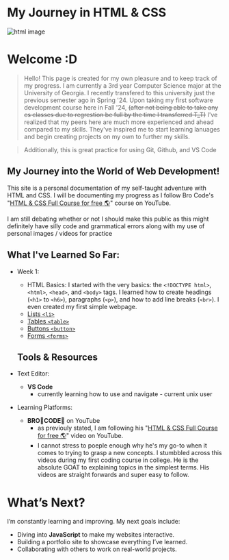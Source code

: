 # My Journey in HTML & CSS
![html image](https://camo.githubusercontent.com/21bb8ae3629c4852404841252c65baa38426e4c0d01a68a0f7e6fd121d4649dc/68747470733a2f2f7777772e69696d2e66722f65636f6c652d7765622f77702d636f6e74656e742f75706c6f6164732f323031372f30312f48544d4c352e6a7067)




# Welcome :D
  > Hello! This page is created for my own pleasure and to keep track of my progress. I am currently a 3rd year Computer Science major at the University of Georgia. I recently transfered to this university just the previous semester ago in Spring '24. Upon taking my first software development course here in Fall '24, ~~(after not being able to take any cs classes due to regrestion be full by the time I transferred T_T)~~ I've realized that my peers here are much more experienced and ahead compared to my skills. They've inspired me to start learning lanuages and begin creating projects on my own to further my skills. 

  > Additionally, this is great practice for using Git, Github, and VS Code 
  


  ## My Journey into the World of Web Development!
  This site is a personal documentation of my self-taught adventure with HTML and CSS. I will be documenting my progress as I follow Bro Code's "[HTML & CSS Full Course for free 🌎](https://youtu.be/HGTJBPNC-Gw?si=_2w9kbhNrYdMdfwx)" course on YouTube. 

   I am still debating whether or not I should make this public as this might definitely have silly code and grammatical errors along with my use of personal images / videos for practice 







## What I've Learned So Far:

- Week 1: 
    - HTML Basics: I started with the very basics: the `<!DOCTYPE html>`, `<html>`, `<head>`, and `<body>` tags. I learned how to create headings (`<h1>` to `<h6>`), paragraphs (`<p>`), and how to add line breaks (`<br>`). I even created my first simple webpage.
    - [Lists `<li>`](https://github.com/127jackie/Website/blob/main/week%201/Lists/LISTS.md#lists-li)
    - [Tables `<table>`](https://github.com/127jackie/Website/blob/main/week%201/Tables/TABLES.md)
    - [Buttons `<button>`](https://github.com/127jackie/Website/blob/main/week%201/11.%20Buttons/BUTTONS.md)
    - [Forms `<forms>`](https://github.com/127jackie/Website/blob/main/week%201/12.%20Forms/FORMS.md)



  






  ## Tools & Resources
- Text Editor: 
    - **VS Code**
        - currently learning how to use and navigate - current unix user
- Learning Platforms: 
    - **BRO👏CODE👏** on YouTube
        - as previouly stated, I am following his "[HTML & CSS Full Course for free 🌎](https://youtu.be/HGTJBPNC-Gw?si=_2w9kbhNrYdMdfwx)" video on YouTube. 
        - I cannot stress to poeple enough why he's my go-to when it comes to trying to grasp a new concepts. I stumbbled across this videos during my first coding course in college. He is the absolute GOAT to explaining topics in the simplest terms. His videos are straight forwards and super easy to follow. 






# What’s Next?
I’m constantly learning and improving. My next goals include:
- Diving into **JavaScript** to make my websites interactive.
- Building a portfolio site to showcase everything I’ve learned.
- Collaborating with others to work on real-world projects.

